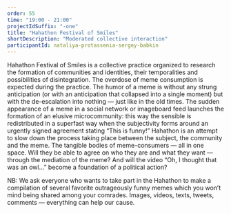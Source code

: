 ```yaml
---
order: 55
time: "19:00 - 21:00"
projectIdSuffix: "-one"
title: "Hahathon Festival of Smiles"
shortDescription: "Moderated collective interaction"
participantId: nataliya-protassenia-sergey-babkin
---
```


Hahathon Festival of Smiles is a collective practice organized to research the formation of communities and identities, their temporalities and possibilities of disintegration. The overdose of meme consumption is expected during the practice. The humor of a meme is without any strung anticipation (or with an anticipation that collapsed into a single moment) but with the de-escalation into nothing — just like in the old times. The sudden appearance of a meme in a social network or imageboard feed launches the formation of an elusive microcommunity: this way the sensible is redistributed in a superfast way when the subjectivity forms around an urgently signed agreement stating “This is funny!” Hahathon is an attempt to slow down the process taking place between the subject, the community and the meme. The tangible bodies of meme-consumers — all in one space. Will they be able to agree on who they are and what they want — through the mediation of the meme? And will the video “Oh, I thought that was an owl…” become a foundation of a political action?

NB: We ask everyone who wants to take part in the Hahathon to make a compilation of several favorite outrageously funny memes which you won’t mind being shared among your comrades. Images, videos, texts, tweets, comments — everything can help our cause.
